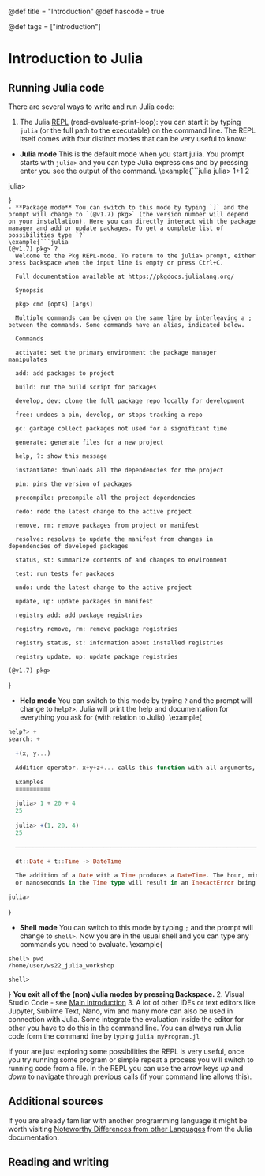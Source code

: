 @def title = "Introduction"
@def hascode = true

@def tags = ["introduction"]

# Introduction to Julia 

## Running Julia code

There are several ways to write and run Julia code:

1. The Julia [REPL](https://docs.julialang.org/en/v1/stdlib/REPL/) (read-evaluate-print-loop): you can start it by typing `julia` (or the full path to the executable) on the command line. The REPL itself comes with four distinct modes that can be very useful to know:
- **Julia mode** This is the default mode when you start julia. You prompt starts with `julia>` and you can type Julia expressions and by pressing enter you see the output of the command.
\example{```julia
julia> 1+1
2

julia> 
```
}
- **Package mode** You can switch to this mode by typing `]` and the prompt will change to `(@v1.7) pkg>` (the version number will depend on your installation). Here you can directly interact with the package manager and add or update packages. To get a complete list of possibilities type `?`
\example{```julia
(@v1.7) pkg> ?
  Welcome to the Pkg REPL-mode. To return to the julia> prompt, either press backspace when the input line is empty or press Ctrl+C.

  Full documentation available at https://pkgdocs.julialang.org/

  Synopsis

  pkg> cmd [opts] [args]

  Multiple commands can be given on the same line by interleaving a ; between the commands. Some commands have an alias, indicated below.

  Commands

  activate: set the primary environment the package manager manipulates

  add: add packages to project

  build: run the build script for packages

  develop, dev: clone the full package repo locally for development

  free: undoes a pin, develop, or stops tracking a repo

  gc: garbage collect packages not used for a significant time

  generate: generate files for a new project

  help, ?: show this message

  instantiate: downloads all the dependencies for the project

  pin: pins the version of packages

  precompile: precompile all the project dependencies

  redo: redo the latest change to the active project

  remove, rm: remove packages from project or manifest

  resolve: resolves to update the manifest from changes in dependencies of developed packages

  status, st: summarize contents of and changes to environment

  test: run tests for packages

  undo: undo the latest change to the active project

  update, up: update packages in manifest

  registry add: add package registries

  registry remove, rm: remove package registries

  registry status, st: information about installed registries

  registry update, up: update package registries

(@v1.7) pkg> 
```
}
- **Help mode** You can switch to this mode by typing `?` and the prompt will change to `help?>`. Julia will print the help and documentation for everything you ask for (with relation to Julia).
\example{
```julia
help?> +
search: +

  +(x, y...)

  Addition operator. x+y+z+... calls this function with all arguments, i.e. +(x, y, z, ...).

  Examples
  ≡≡≡≡≡≡≡≡≡≡

  julia> 1 + 20 + 4
  25
  
  julia> +(1, 20, 4)
  25

  ──────────────────────────────────────────────────────────────────────────────────────────────────────────────────────────────────────────────────────────────────────────────────────────────────────────────────────────────

  dt::Date + t::Time -> DateTime

  The addition of a Date with a Time produces a DateTime. The hour, minute, second, and millisecond parts of the Time are used along with the year, month, and day of the Date to create the new DateTime. Non-zero microseconds
  or nanoseconds in the Time type will result in an InexactError being thrown.

julia>
```
}
- **Shell mode** You can switch to this mode by typing `;` and the prompt will change to `shell>`. Now you are in the usual shell and you can type any commands you need to evaluate.
\example{
```
shell> pwd
/home/user/ws22_julia_workshop

shell>
```
}
**You exit all of the (non) Julia modes by pressing Backspace.**
2. Visual Studio Code - see [Main introduction](../../index.html#julia_and_vscode)
3. A lot of other IDEs or text editors like Jupyter, Sublime Text, Nano, vim and many more can also be used in connection with Julia. Some integrate the evaluation inside the editor for other you have to do this in the command line. You can always run Julia code form the command line by typing `julia myProgram.jl`

If your are just exploring some possibilities the REPL is very useful, once you try running some program or simple repeat a process you will switch to running code from a file. In the REPL you can use the arrow keys *up* and *down* to navigate through previous calls (if your command line allows this).

## Additional sources

If you are already familiar with another programming language it might be worth visiting [Noteworthy Differences from other Languages](https://docs.julialang.org/en/v1/manual/noteworthy-differences/) from the Julia documentation. 

## Reading and writing
